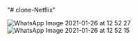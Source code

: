 "# clone-Netflix" 

![WhatsApp Image 2021-01-26 at 12 52 27](https://user-images.githubusercontent.com/66568630/105870630-395dfb80-5fd7-11eb-91a0-33f48cdba253.jpeg)
![WhatsApp Image 2021-01-26 at 12 52 15](https://user-images.githubusercontent.com/66568630/105870639-3b27bf00-5fd7-11eb-9cce-1da6b2a5371e.jpeg)

